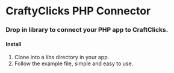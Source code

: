 # CraftyClicks PHP Connector

### Drop in library to connect your PHP app to CraftClicks.

#### Install
1. Clone into a libs directory in your app.
2. Follow the example file, simple and easy to use.